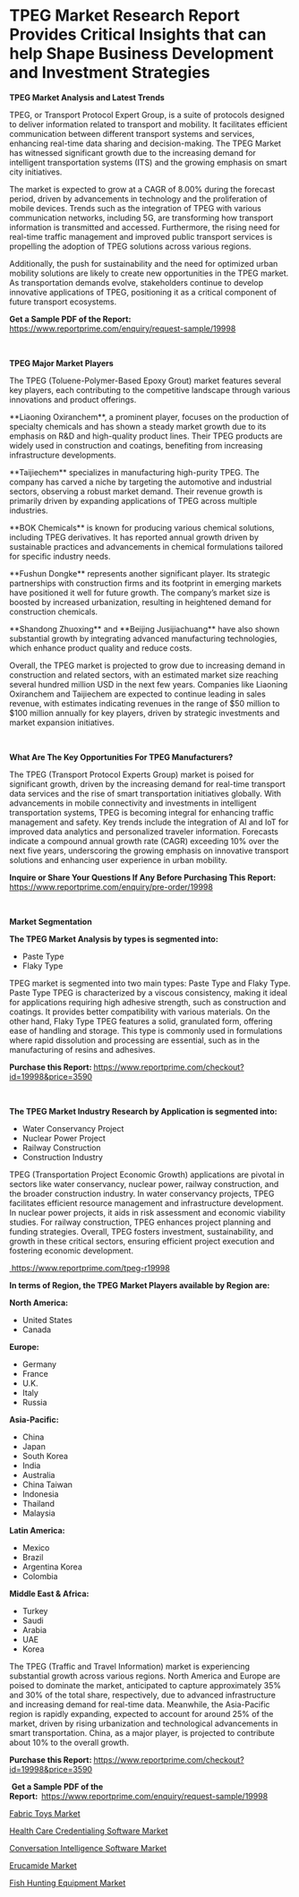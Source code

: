 <p><h1>TPEG Market Research Report Provides Critical Insights that can help Shape Business Development and Investment Strategies</h1></p><p><strong>TPEG Market Analysis and Latest Trends</strong></p>
<p><p>TPEG, or Transport Protocol Expert Group, is a suite of protocols designed to deliver information related to transport and mobility. It facilitates efficient communication between different transport systems and services, enhancing real-time data sharing and decision-making. The TPEG Market has witnessed significant growth due to the increasing demand for intelligent transportation systems (ITS) and the growing emphasis on smart city initiatives. </p><p>The market is expected to grow at a CAGR of 8.00% during the forecast period, driven by advancements in technology and the proliferation of mobile devices. Trends such as the integration of TPEG with various communication networks, including 5G, are transforming how transport information is transmitted and accessed. Furthermore, the rising need for real-time traffic management and improved public transport services is propelling the adoption of TPEG solutions across various regions. </p><p>Additionally, the push for sustainability and the need for optimized urban mobility solutions are likely to create new opportunities in the TPEG market. As transportation demands evolve, stakeholders continue to develop innovative applications of TPEG, positioning it as a critical component of future transport ecosystems.</p></p>
<p><strong>Get a Sample PDF of the Report:&nbsp;</strong> <a href="https://www.reportprime.com/enquiry/request-sample/19998?utm_campaign=63&utm_medium=2&utm_source=Github&utm_content=ia&utm_term=24112024&utm_id=tpeg">https://www.reportprime.com/enquiry/request-sample/19998</a></p>
<p>&nbsp;</p>
<p><strong>TPEG Major Market Players</strong></p>
<p><p>The TPEG (Toluene-Polymer-Based Epoxy Grout) market features several key players, each contributing to the competitive landscape through various innovations and product offerings. </p><p>**Liaoning Oxiranchem**, a prominent player, focuses on the production of specialty chemicals and has shown a steady market growth due to its emphasis on R&D and high-quality product lines. Their TPEG products are widely used in construction and coatings, benefiting from increasing infrastructure developments.</p><p>**Taijiechem** specializes in manufacturing high-purity TPEG. The company has carved a niche by targeting the automotive and industrial sectors, observing a robust market demand. Their revenue growth is primarily driven by expanding applications of TPEG across multiple industries.</p><p>**BOK Chemicals** is known for producing various chemical solutions, including TPEG derivatives. It has reported annual growth driven by sustainable practices and advancements in chemical formulations tailored for specific industry needs.</p><p>**Fushun Dongke** represents another significant player. Its strategic partnerships with construction firms and its footprint in emerging markets have positioned it well for future growth. The company’s market size is boosted by increased urbanization, resulting in heightened demand for construction chemicals.</p><p>**Shandong Zhuoxing** and **Beijing Jusijiachuang** have also shown substantial growth by integrating advanced manufacturing technologies, which enhance product quality and reduce costs. </p><p>Overall, the TPEG market is projected to grow due to increasing demand in construction and related sectors, with an estimated market size reaching several hundred million USD in the next few years. Companies like Liaoning Oxiranchem and Taijiechem are expected to continue leading in sales revenue, with estimates indicating revenues in the range of $50 million to $100 million annually for key players, driven by strategic investments and market expansion initiatives.</p></p>
<p>&nbsp;</p>
<p><strong>What Are The Key Opportunities For TPEG Manufacturers?</strong></p>
<p><p>The TPEG (Transport Protocol Experts Group) market is poised for significant growth, driven by the increasing demand for real-time transport data services and the rise of smart transportation initiatives globally. With advancements in mobile connectivity and investments in intelligent transportation systems, TPEG is becoming integral for enhancing traffic management and safety. Key trends include the integration of AI and IoT for improved data analytics and personalized traveler information. Forecasts indicate a compound annual growth rate (CAGR) exceeding 10% over the next five years, underscoring the growing emphasis on innovative transport solutions and enhancing user experience in urban mobility.</p></p>
<p><strong>Inquire or Share Your Questions If Any Before Purchasing This Report:</strong> <a href="https://www.reportprime.com/enquiry/pre-order/19998?utm_campaign=63&utm_medium=2&utm_source=Github&utm_content=ia&utm_term=24112024&utm_id=tpeg">https://www.reportprime.com/enquiry/pre-order/19998</a></p>
<p>&nbsp;</p>
<p><strong>Market Segmentation</strong></p>
<p><strong>The TPEG Market Analysis by types is segmented into:</strong></p>
<p><ul><li>Paste Type</li><li>Flaky Type</li></ul></p>
<p><p>TPEG market is segmented into two main types: Paste Type and Flaky Type. Paste Type TPEG is characterized by a viscous consistency, making it ideal for applications requiring high adhesive strength, such as construction and coatings. It provides better compatibility with various materials. On the other hand, Flaky Type TPEG features a solid, granulated form, offering ease of handling and storage. This type is commonly used in formulations where rapid dissolution and processing are essential, such as in the manufacturing of resins and adhesives.</p></p>
<p><strong>Purchase this Report:&nbsp;</strong><a href="https://www.reportprime.com/checkout?id=19998&price=3590&utm_campaign=63&utm_medium=2&utm_source=Github&utm_content=ia&utm_term=24112024&utm_id=tpeg">https://www.reportprime.com/checkout?id=19998&price=3590</a></p>
<p>&nbsp;</p>
<p><strong>The TPEG Market Industry Research by Application is segmented into:</strong></p>
<p><ul><li>Water Conservancy Project</li><li>Nuclear Power Project</li><li>Railway Construction</li><li>Construction Industry</li></ul></p>
<p><p>TPEG (Transportation Project Economic Growth) applications are pivotal in sectors like water conservancy, nuclear power, railway construction, and the broader construction industry. In water conservancy projects, TPEG facilitates efficient resource management and infrastructure development. In nuclear power projects, it aids in risk assessment and economic viability studies. For railway construction, TPEG enhances project planning and funding strategies. Overall, TPEG fosters investment, sustainability, and growth in these critical sectors, ensuring efficient project execution and fostering economic development.</p></p>
<p><a href="https://www.reportprime.com/tpeg-r19998?utm_campaign=63&utm_medium=2&utm_source=Github&utm_content=ia&utm_term=24112024&utm_id=tpeg">&nbsp;https://www.reportprime.com/tpeg-r19998</a></p>
<p><strong>In terms of Region, the TPEG Market Players available by Region are:</strong></p>
<p>
    <p> <strong> North America: </strong>
        <ul>
            <li>United States</li>
            <li>Canada</li>
        </ul>
        </p> 
    <p> <strong> Europe: </strong>
        <ul>
            <li>Germany</li>
            <li>France</li>
            <li>U.K.</li>
            <li>Italy</li>
            <li>Russia</li>
        </ul>
        </p> 
    <p> <strong> Asia-Pacific: </strong>
        <ul>
            <li>China</li>
            <li>Japan</li>
            <li>South Korea</li>
            <li>India</li>
            <li>Australia</li>
            <li>China Taiwan</li>
            <li>Indonesia</li>
            <li>Thailand</li>
            <li>Malaysia</li>
        </ul>
        </p> 
    <p> <strong> Latin America: </strong>
        <ul>
            <li>Mexico</li>
            <li>Brazil</li>
            <li>Argentina Korea</li>
            <li>Colombia</li>
        </ul>
        </p> 
    <p> <strong> Middle East & Africa: </strong>
        <ul>
            <li>Turkey</li>
            <li>Saudi</li>
            <li>Arabia</li>
            <li>UAE</li>
            <li>Korea</li>
        </ul>
    </p>
    </p>
<p><p>The TPEG (Traffic and Travel Information) market is experiencing substantial growth across various regions. North America and Europe are poised to dominate the market, anticipated to capture approximately 35% and 30% of the total share, respectively, due to advanced infrastructure and increasing demand for real-time data. Meanwhile, the Asia-Pacific region is rapidly expanding, expected to account for around 25% of the market, driven by rising urbanization and technological advancements in smart transportation. China, as a major player, is projected to contribute about 10% to the overall growth.</p></p>
<p><strong>Purchase this Report: </strong><a href="https://www.reportprime.com/checkout?id=19998&price=3590&utm_campaign=63&utm_medium=2&utm_source=Github&utm_content=ia&utm_term=24112024&utm_id=tpeg">https://www.reportprime.com/checkout?id=19998&price=3590</a></p>
<p>&nbsp;<strong>Get a Sample PDF of the Report:&nbsp;&nbsp;</strong><a href="https://www.reportprime.com/enquiry/request-sample/19998?utm_campaign=63&utm_medium=2&utm_source=Github&utm_content=ia&utm_term=24112024&utm_id=tpeg">https://www.reportprime.com/enquiry/request-sample/19998</a></p>
<p><strong></strong></p>
<p><p><a href="https://www.linkedin.com/pulse/insights-fabric-toys-market-size-which-expanding-56-cagr-lulwe?utm_campaign=63&utm_medium=2&utm_source=Github&utm_content=ia&utm_term=24112024&utm_id=tpeg">Fabric Toys Market</a></p><p><a href="https://issuu.com/reportprime-2/docs/health-care-credentialing-software-_13b5deea66d4c4?utm_campaign=63&utm_medium=2&utm_source=Github&utm_content=ia&utm_term=24112024&utm_id=tpeg">Health Care Credentialing Software Market</a></p><p><a href="https://issuu.com/reportprime-2/docs/conversation-intelligence-software-_ab3727e2087c59?utm_campaign=63&utm_medium=2&utm_source=Github&utm_content=ia&utm_term=24112024&utm_id=tpeg">Conversation Intelligence Software Market</a></p><p><a href="https://github.com/JubayerMia832/Market-Research-Report-List-1/blob/main/erucamide-market.md?utm_campaign=63&utm_medium=2&utm_source=Github&utm_content=ia&utm_term=24112024&utm_id=tpeg">Erucamide Market</a></p><p><a href="https://www.linkedin.com/pulse/exploring-fish-hunting-equipment-market-dynamics-revenue-ye2he?utm_campaign=63&utm_medium=2&utm_source=Github&utm_content=ia&utm_term=24112024&utm_id=tpeg">Fish Hunting Equipment Market</a></p></p>